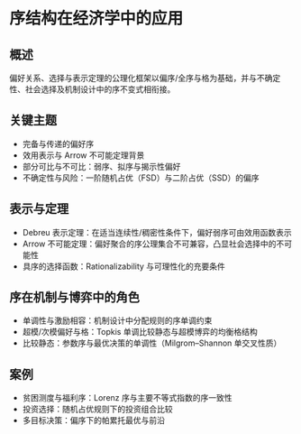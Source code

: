# 序结构在经济学中的应用

## 概述

偏好关系、选择与表示定理的公理化框架以偏序/全序与格为基础，并与不确定性、社会选择及机制设计中的序不变式相衔接。

## 关键主题

- 完备与传递的偏好序
- 效用表示与 Arrow 不可能定理背景
- 部分可比与不可比：弱序、拟序与揭示性偏好
- 不确定性与风险：一阶随机占优（FSD）与二阶占优（SSD）的偏序

## 表示与定理

- Debreu 表示定理：在适当连续性/稠密性条件下，偏好弱序可由效用函数表示
- Arrow 不可能定理：偏好聚合的序公理集合不可兼容，凸显社会选择中的不可能性
- 具序的选择函数：Rationalizability 与可理性化的充要条件

## 序在机制与博弈中的角色

- 单调性与激励相容：机制设计中分配规则的序单调约束
- 超模/次模偏好与格：Topkis 单调比较静态与超模博弈的均衡格结构
- 比较静态：参数序与最优决策的单调性（Milgrom–Shannon 单交叉性质）

## 案例

- 贫困测度与福利序：Lorenz 序与主要不等式指数的序一致性
- 投资选择：随机占优规则下的投资组合比较
- 多目标决策：偏序下的帕累托最优与前沿
